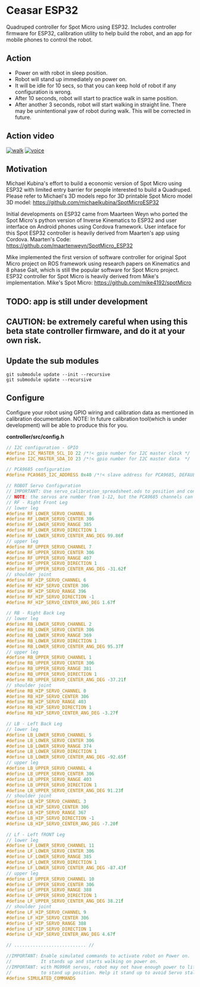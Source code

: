 # Ceasar ESP32
Quadruped controller for Spot Micro using ESP32.
Includes controller firmware for ESP32, calibration utility to help build the robot, and an app for mobile phones to control the robot.

## Action
- Power on with robot in sleep position.
- Robot will stand up immediately on power on.
- It will be idle for 10 secs, so that you can keep hold of robot if any configuration is wrong.
- After 10 seconds, robot will start to practice walk in same position.
- After another 3 seconds, robot will start walking in straight line.
  There may be unintentional yaw of robot during walk. This will be corrected in future.

## Action video
[![walk](https://img.youtube.com/vi/fL_mEF7x1D8/0.jpg)](https://youtu.be/fL_mEF7x1D8 "Walk")
[![voice](https://img.youtube.com/vi/YhH5K681pzY/0.jpg)](https://www.youtube.com/watch?v=YhH5K681pzY "App")


## Motivation
Michael Kubina's effort to build a economic version of Spot Micro using ESP32 with limited entry barrier for people interested to build a Quadruped. Please refer to Michael's 3D models repo for 3D printable Spot Micro model
3D model: https://github.com/michaelkubina/SpotMicroESP32

Initial developments on ESP32 came from Maarteen Weyn who ported the Spot Micro's python version of Inverse Kinematics to ESP32 and user interface on Android phones using Cordova framework. User inteface for this Spot ESP32 controller is heavily derived from Maarten's app using Cordova.
Maarten's Code: https://github.com/maartenweyn/SpotMicro_ESP32

Mike implemented the first version of software controller for original Spot Micro project on ROS framework using research papers on Kinematics and 8 phase Gait, which is still the popular software for Spot Micro project. ESP32 controller for Spot Micro is heavily derived from Mike's implementation.
Mike's Spot Micro: https://github.com/mike4192/spotMicro


## TODO: app is still under development
## CAUTION: be extremely careful when using this beta state controller firmware, and do it at your own risk.

## Update the sub modules
```console
git submodule update --init --recursive
git submodule update --recursive
```

## Configure
Configure your robot using GPIO wiring and calibration data as mentioned in calibration documentation.
NOTE: In future calibration tool(which is under development) will be able to produce this for you.

<b>controller/src/config.h</b>
```c
// I2C configuration - GPIO
#define I2C_MASTER_SCL_IO 22 /*!< gpio number for I2C master clock */
#define I2C_MASTER_SDA_IO 23 /*!< gpio number for I2C master data  */

// PCA9685 configuration
#define PCA9685_I2C_ADDRESS 0x40 /*!< slave address for PCA9685, DEFAULT: 0x40 */

// ROBOT Servo Configuration
// IMPORTANT: Use servo_calibration_spreadsheet.ods to position and configure the servos
// NOTE: the servos are number from 1-12, but the PCA9685 channels can be configured to any arbitrary channel number
// RF - Right Front Leg
// lower leg
#define RF_LOWER_SERVO_CHANNEL 8
#define RF_LOWER_SERVO_CENTER 306
#define RF_LOWER_SERVO_RANGE 385
#define RF_LOWER_SERVO_DIRECTION 1
#define RF_LOWER_SERVO_CENTER_ANG_DEG 99.86f
// upper leg
#define RF_UPPER_SERVO_CHANNEL 7
#define RF_UPPER_SERVO_CENTER 306
#define RF_UPPER_SERVO_RANGE 407
#define RF_UPPER_SERVO_DIRECTION 1
#define RF_UPPER_SERVO_CENTER_ANG_DEG -31.62f
// shoulder joint
#define RF_HIP_SERVO_CHANNEL 6
#define RF_HIP_SERVO_CENTER 306
#define RF_HIP_SERVO_RANGE 396
#define RF_HIP_SERVO_DIRECTION -1
#define RF_HIP_SERVO_CENTER_ANG_DEG 1.67f

// RB - Right Back Leg
// lower leg
#define RB_LOWER_SERVO_CHANNEL 2
#define RB_LOWER_SERVO_CENTER 306
#define RB_LOWER_SERVO_RANGE 369
#define RB_LOWER_SERVO_DIRECTION 1
#define RB_LOWER_SERVO_CENTER_ANG_DEG 95.37f
// upper leg
#define RB_UPPER_SERVO_CHANNEL 1
#define RB_UPPER_SERVO_CENTER 306
#define RB_UPPER_SERVO_RANGE 381
#define RB_UPPER_SERVO_DIRECTION 1
#define RB_UPPER_SERVO_CENTER_ANG_DEG -37.21f
// shoulder joint
#define RB_HIP_SERVO_CHANNEL 0
#define RB_HIP_SERVO_CENTER 306
#define RB_HIP_SERVO_RANGE 403
#define RB_HIP_SERVO_DIRECTION 1
#define RB_HIP_SERVO_CENTER_ANG_DEG -3.27f

// LB - Left Back Leg
// lower leg
#define LB_LOWER_SERVO_CHANNEL 5
#define LB_LOWER_SERVO_CENTER 306
#define LB_LOWER_SERVO_RANGE 374
#define LB_LOWER_SERVO_DIRECTION 1
#define LB_LOWER_SERVO_CENTER_ANG_DEG -92.65f
// upper leg
#define LB_UPPER_SERVO_CHANNEL 4
#define LB_UPPER_SERVO_CENTER 306
#define LB_UPPER_SERVO_RANGE 403
#define LB_UPPER_SERVO_DIRECTION 1
#define LB_UPPER_SERVO_CENTER_ANG_DEG 91.23f
// shoulder joint
#define LB_HIP_SERVO_CHANNEL 3
#define LB_HIP_SERVO_CENTER 306
#define LB_HIP_SERVO_RANGE 367
#define LB_HIP_SERVO_DIRECTION -1
#define LB_HIP_SERVO_CENTER_ANG_DEG -7.20f

// Lf - Left fRONT Leg
// lower leg
#define LF_LOWER_SERVO_CHANNEL 11
#define LF_LOWER_SERVO_CENTER 306
#define LF_LOWER_SERVO_RANGE 385
#define LF_LOWER_SERVO_DIRECTION 1
#define LF_LOWER_SERVO_CENTER_ANG_DEG -87.43f
// upper leg
#define LF_UPPER_SERVO_CHANNEL 10
#define LF_UPPER_SERVO_CENTER 306
#define LF_UPPER_SERVO_RANGE 388
#define LF_UPPER_SERVO_DIRECTION 1
#define LF_UPPER_SERVO_CENTER_ANG_DEG 38.21f
// shoulder joint
#define LF_HIP_SERVO_CHANNEL 9
#define LF_HIP_SERVO_CENTER 306
#define LF_HIP_SERVO_RANGE 388
#define LF_HIP_SERVO_DIRECTION 1
#define LF_HIP_SERVO_CENTER_ANG_DEG 4.67f

// ........................... //

//IMPORTANT: Enable simulated commands to activate robot on Power on.
//           It stands up and starts walking on power on.
//IMPORTANT: with MG996R servos, robot may not have enough power to lift the robot
//           to stand up position. Help it stand up to avoid Servo stalling and burn up.
#define SIMULATED_COMMANDS
```
